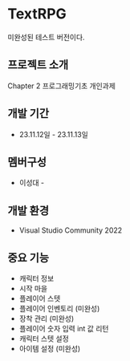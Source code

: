 # TextRPG
미완성된 테스트 버전이다.

## 프로젝트 소개
Chapter 2 프로그래밍기초 개인과제

## 개발 기간
* 23.11.12일 - 23.11.13일

## 멤버구성
 - 이성대 -

## 개발 환경
 - Visual Studio Community 2022

## 중요 기능
 - 캐릭터 정보
 - 시작 마을
 - 플레이어 스텟
 - 플레이어 인벤토리 (미완성)
 - 장착 관리 (미완성)
 - 플레이어 숫자 입력 int 값 리턴
 - 캐릭터 스텟 설정
 - 아이템 설정 (미완성)
